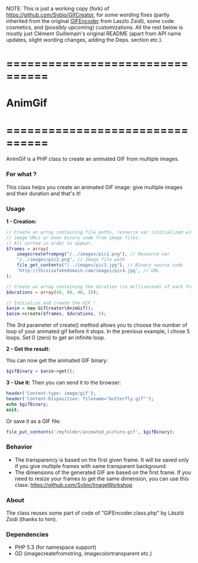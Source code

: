 NOTE: This is just a working copy (fork) of https://github.com/Sybio/GifCreator,
for some wording fixes (partly inherited from the original [GIFEncoder](https://gist.github.com/allometry/1438842) from Laszlo Zsidi), some code cosmetics, and (possibly upcoming) customizations. 
All the rest below is mostly just Clément Guillemain's original README (apart from 
API name updates, slight wording changes, adding the Deps. section etc.).

# ================================
# AnimGif
# ================================

AnimGif is a PHP class to create an animated GIF from multiple images.

### For what ?

This class helps you create an animated GIF image: give multiple images and their duration and that's it!

### Usage

**1 - Creation:**

```php
// Create an array containing file paths, resource var (initialized with imagecreatefromXXX), 
// image URLs or even binary code from image files.
// All sorted in order to appear.
$frames = array(
    imagecreatefrompng("/../images/pic1.png"), // Resource var
    "/../images/pic2.png", // Image file path
    file_get_contents("/../images/pic3.jpg"), // Binary source code
    'http://thisisafakedomain.com/images/pic4.jpg', // URL
);

// Create an array containing the duration (in millisecond) of each frames (in order too)
$durations = array(40, 80, 40, 20);

// Initialize and create the GIF !
$anim = new GifCreator\AnimGif();
$anim->create($frames, $durations, 5);
```
The 3rd parameter of create() method allows you to choose the number of loop of your animated gif before it stops.
In the previous example, I chose 5 loops. Set 0 (zero) to get an infinite loop.

**2 - Get the result:**

You can now get the animated GIF binary:

```php
$gifBinary = $anim->get();
```

**3 - Use it:**
Then you can send it to the browser:

```php
header('Content-type: image/gif');
header('Content-Disposition: filename="butterfly.gif"');
echo $gifBinary;
exit;
```

Or save it as a GIF file:

```php
file_put_contents('/myfolder/animated_picture.gif', $gifBinary);
```

### Behavior

- The transparency is based on the first given frame. It will be saved only if you give multiple frames with same transparent background.
- The dimensions of the generated GIF are based on the first frame. If you need to resize your frames to get the same dimension, you can use 
this class: https://github.com/Sybio/ImageWorkshop

### About

The class reuses some part of code of "GIFEncoder.class.php" by László Zsidi (thanks to him).

### Dependencies

* PHP 5.3 (for namespace support)
* GD (imagecreatefromstring, imagecolortransparent etc.)
